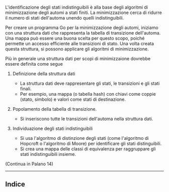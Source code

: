 L'identificazione degli stati indistinguibili è alla base degli
algoritmi di minimizzazione degli automi a stati finiti.
La minimizzazione cerca di ridurre il numero di stati dell'automa
unendo quelli indistinguibili.

Per creare un programma Go per la minimizzazione degli automi, iniziamo
con una struttura dati che rappresenta la tabella di transizione dell'automa.
Una mappa può essere una buona scelta per questo scopo, poiché permette un
accesso efficiente alle transizioni di stato. Una volta creata questa struttura,
si possono applicare gli algoritmi di minimizzazione.

Più in generale una struttura dati per scopi di minimizzaione dovrebbe essere
definita come segue

1. Definizione della struttura dati

    - La struttura dati deve rappresentare gli stati, le transizioni e gli stati
    finali.
    - Per esempio, una mappa (o tabella hash) con chiavi come coppie (stato,
    simbolo) e valori come stati di destinazione.
    
2. Popolamento della tabella di transizione.

    - Si inseriscono tutte le transizioni dell'automa nella struttura dati.

3. Individuazione degli stati indistinguibili

    - Si usa l'algoritmo di distinzione degli stati (come l'algoritmo di
    Hopcroft o l'algoritmo di Moore) per identificare gli stati distinguibili.
    - Si crea una mappa delle classi di equivalenza per raggruppare gli stati
    indistinguibili insieme.

(Continua in Palano 14)

---

## Indice
